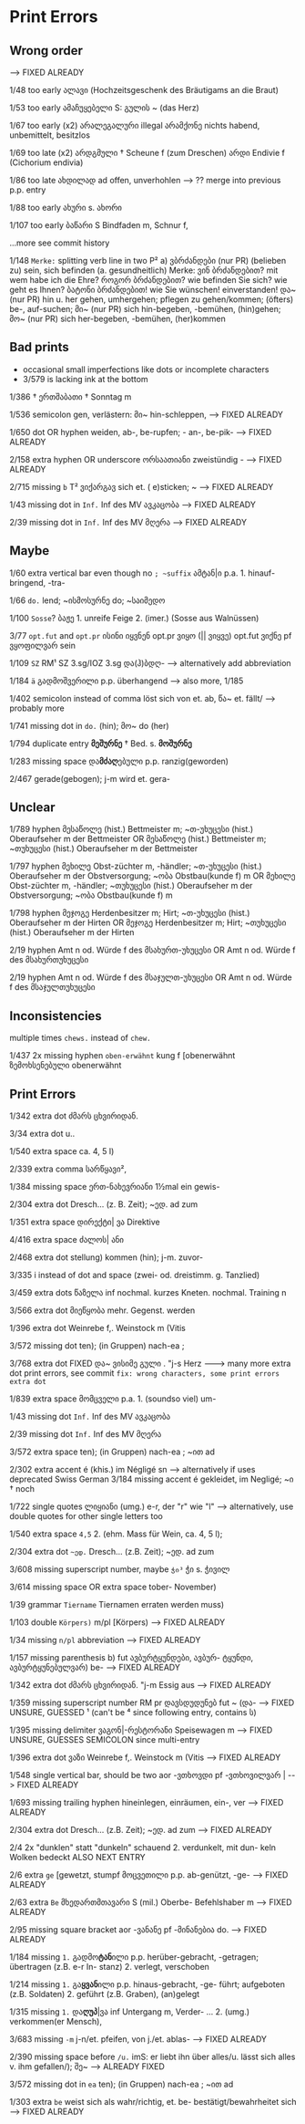 # Print Errors

## Wrong order

--> FIXED ALREADY

1/48 too early
ალავი (Hochzeitsgeschenk des Bräutigams an die Braut)

1/53 too early
ამაჩუყებელი S: გულის ~ (das Herz)

1/67 too early (x2)
არალეგალური illegal
არამქონე nichts habend, unbemittelt, besitzlos

1/69 too late (x2)
არდგმული † Scheune f (zum Dreschen)
არდი Endivie f (Cichorium endivia)

1/86 too late
ახდილად ad offen, unverhohlen
--> ?? merge into previous p.p. entry

1/88 too early
ახური s. ახორი

1/107 too early
ბაწარი S Bindfaden m, Schnur f,

...more see commit history

1/148 `Merke:` splitting verb line in two
  P² a) ვბრძანდები (nur PR) (belieben zu) sein, sich befinden (a. gesundheitlich)
  Merke: ვინ ბრძანდებით? mit wem habe ich die Ehre? როგორ ბრძანდებით? wie befinden Sie sich? wie geht es Ihnen? ბატონი ბრძანდებით! wie Sie wünschen! einverstanden!
  და~ (nur PR) hin u. her gehen, umhergehen; pflegen zu gehen/kommen; (öfters) be-, auf-suchen; მი~ (nur PR) sich hin-begeben, -bemühen, (hin)gehen; მო~ (nur PR) sich her-begeben, -bemühen, (her)kommen

## Bad prints

- occasional small imperfections like dots or incomplete characters
- 3/579 is lacking ink at the bottom

1/386 †
ერთშაბათი † Sonntag m

1/536 semicolon
gen, verlästern: მი~ hin-schleppen,
--> FIXED ALREADY

1/650 dot OR hyphen
weiden, ab-, be-rupfen; - an-, be-pik-
--> FIXED ALREADY

2/158 extra hyphen OR underscore
ორსაათიანი zweistündig -
--> FIXED ALREADY

2/715 missing `b`
T² ვიქარგავ sich et. ( e)sticken; ~
--> FIXED ALREADY

1/43 missing dot in `Inf.`
Inf des MV ავკაცობა
--> FIXED ALREADY

2/39 missing dot in `Inf.`
Inf des MV მღერა
--> FIXED ALREADY

## Maybe

1/60 extra vertical bar even though no `; ~suffix`
ამტან|ი p.a. 1. hinauf-bringend, -tra-

1/66 `do.`
lend; ~ისმოსურნე do; ~საიმედო

1/100 `Sosse`?
ბაჟე 1. unreife Feige 2. (imer.) (Sosse aus Walnüssen)

3/77 `opt.fut` and `opt.pr`
ისინი იყვნენ opt.pr ვიყო (|| ვიყვე)
opt.fut ვიქნე pf ვყოფილვარ sein

1/109 `SZ`
RM¹ SZ 3.sg/IOZ 3.sg და(ჰ)ბდღ-
--> alternatively add abbreviation

1/184 `ä`
გადმოშვერილი p.p. überhangend
--> also more, 1/185

1/402 semicolon instead of comma
löst sich von et. ab, წა~ et. fällt/
--> probably more

1/741 missing dot in `do.`
(hin); მო~ do (her)

1/794 duplicate entry
**მეშურნე** † Bed. s. **მოშურნე**

1/283 missing space
და**მძაღ**ებული p.p. ranzig(geworden)

2/467
gerade(gebogen); j-m wird et. gera-

## Unclear

1/789 hyphen
მესაწოლე (hist.) Bettmeister m; ~თ-უხუცესი (hist.) Oberaufseher m der Bettmeister
OR
მესაწოლე (hist.) Bettmeister m; ~თუხუცესი (hist.) Oberaufseher m der Bettmeister

1/797 hyphen
მეხილე Obst-züchter m, -händler; ~თ-უხუცესი (hist.) Oberaufseher m der Obstversorgung; ~ობა Obstbau(kunde f) m
OR
მეხილე Obst-züchter m, -händler; ~თუხუცესი (hist.) Oberaufseher m der Obstversorgung; ~ობა Obstbau(kunde f) m

1/798 hyphen
მეჯოგე Herdenbesitzer m; Hirt; ~თ-უხუცესი (hist.) Oberaufseher m der Hirten
OR
მეჯოგე Herdenbesitzer m; Hirt; ~თუხუცესი (hist.) Oberaufseher m der Hirten

2/19 hyphen
Amt n od. Würde f des მსახურთ-უხუცესი
OR
Amt n od. Würde f des მსახურთუხუცესი

2/19 hyphen
Amt n od. Würde f des მსაჯულთ-უხუცესი
OR
Amt n od. Würde f des მსაჯულთუხუცესი

## Inconsistencies

multiple times
`chews.` instead of `chew.`

1/437 2x missing hyphen `oben-erwähnt`
kung f [obenerwähnt
ზემოხსენებული obenerwähnt

## Print Errors

1/342 extra dot
ძმარს ცხვირიდან.

3/34 extra dot
u..

1/540 extra space
ca. 4, 5 l)

2/339 extra comma
სარწყავი², 

1/384 missing space
ერთ-ნახევრიანი 1½mal ein gewis-

2/304 extra dot
Dresch... (z. B. Zeit); ~ედ. ad zum

1/351 extra space
დირექტი| ვა Direktive

4/416 extra space
ძალოს| ანი

2/468 extra dot
stellung) kommen (hin); j-m. zuvor-

3/335 i instead of dot and space
(zwei- od. dreistimm. g. Tanzlied)

3/459 extra dots
წაზელა inf nochmal. kurzes Kneten.
nochmal. Training n

3/566 extra dot
მიეწყობა mehr. Gegenst. werden

1/396 extra dot
Weinrebe f,. Weinstock m (Vitis

3/572 missing dot
ten); (in Gruppen) nach-ea ;

3/768 extra dot FIXED
და~ ვისიმე გული . "j-s Herz
---> many more extra dot print errors, see commit `fix: wrong characters, some print errors extra dot`

1/839 extra space
მომცველი p.a. 1. (soundso viel) um-

1/43 missing dot `Inf.`
Inf des MV ავკაცობა

2/39 missing dot `Inf.`
Inf des MV მღერა

3/572 extra space
ten); (in Gruppen) nach-ea ; ~ით ad

2/302 extra accent é
(khis.) im Négligé sn
  --> alternatively if uses deprecated Swiss German
  3/184 missing accent é
  gekleidet, im Negligé; ~ი † noch

1/722 single quotes
ლიყიანი (umg.) e-r, der "r" wie "l"
  --> alternatively, use double quotes for other single letters too

1/540 extra space `4,5`
2. (ehm. Mass für Wein, ca. 4, 5 l);

2/304 extra dot `~ედ.`
Dresch... (z.B. Zeit); ~ედ. ad zum

3/608 missing superscript number, maybe `ჭი³`
ჭი s. ჭივილ

3/614 missing space OR extra space
tober- November)

1/39 grammar `Tiername`
Tiernamen erraten werden muss)

1/103 double `Körpers)`
m/pl [Körpers)
--> FIXED ALREADY

1/34 missing `n/pl` abbreviation
--> FIXED ALREADY

1/157 missing parenthesis
b) fut ავბურტყუნდები, ავბურ-
ტყუნდი, ავბურტყუნებულვარ) be-
--> FIXED ALREADY

1/342 extra dot
ძმარს ცხვირიდან. "j-m Essig aus
--> FIXED ALREADY

1/359 missing superscript number
RM pr დავსდუდუნებ fut ~ (და-
--> FIXED UNSURE, GUESSED ¹ (can't be ⁴ since following entry, contains ს)

1/395 missing delimiter
ვაგონ|-რესტორანი Speisewagen m
--> FIXED UNSURE, GUESSES SEMICOLON since multi-entry

1/396 extra dot
ვაზი Weinrebe f,. Weinstock m (Vitis
--> FIXED ALREADY

1/548 single vertical bar, should be two
  aor -ვთხოვდი pf -ვთხოვილვარ |
--> FIXED ALREADY

1/693 missing trailing hyphen
hineinlegen, einräumen, ein-, ver
--> FIXED ALREADY

2/304 extra dot
Dresch... (z.B. Zeit); ~ედ. ad zum
--> FIXED ALREADY

2/4 2x "dunklen" statt "dunkeln"
schauend 2. verdunkelt, mit dun-
keln Wolken bedeckt
ALSO NEXT ENTRY

2/6 extra `ge`
[gewetzt, stumpf
მოცვეთილი p.p. ab-genützt, -ge-
--> FIXED ALREADY

2/63 extra `Be`
მხედართმთავარი S (mil.) Oberbe-
Befehlshaber m
--> FIXED ALREADY

2/95 missing square bracket
aor -ვანანე pf -მინანებია do.
--> FIXED ALREADY

1/184 missing `1.`
გადმო**ტან**ილი p.p. herüber-gebracht,
-getragen; übertragen (z.B. e-r In-
stanz) 2. verlegt, verschoben

1/214 missing `1.`
გა**ყვან**ილი p.p. hinaus-gebracht, -ge-
führt; aufgeboten (z.B. Soldaten)
2. geführt (z.B. Graben), (an)gelegt

1/315 missing `1.`
და**ღუპ**|ვა inf Untergang m, Verder-
...
2. (umg.) verkommen(er Mensch),

3/683 missing `-m`
j-n/et. pfeifen, von j./et. ablas-
--> FIXED ALREADY

2/390 missing space before `/u.`
imS: er liebt ihn über alles/u. lässt
sich alles v. ihm gefallen/); შე~
--> ALREADY FIXED

3/572 missing dot in `ea`
ten); (in Gruppen) nach-ea ; ~ით ad

1/303 extra `be`
weist sich als wahr/richtig, et. be-
bestätigt/bewahrheitet sich
--> FIXED ALREADY
